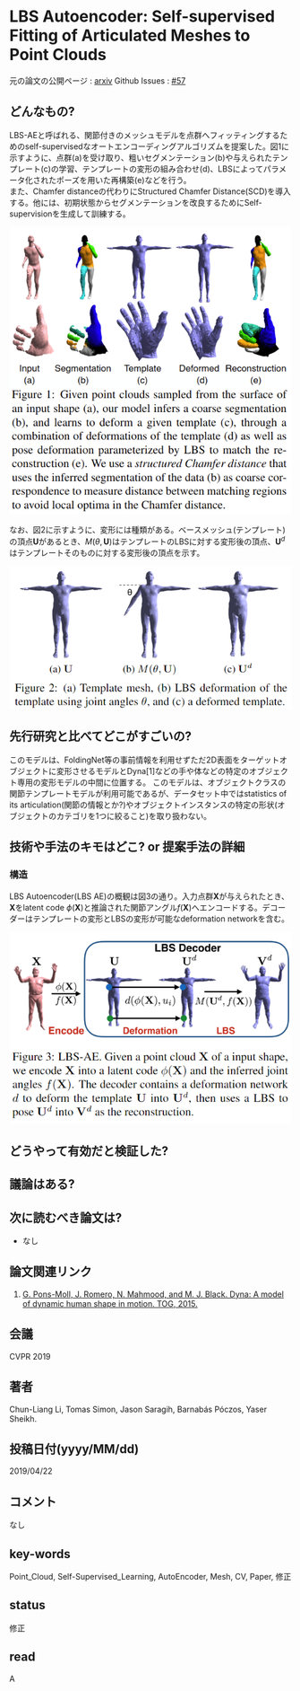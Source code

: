 # LBS Autoencoder: Self-supervised Fitting of Articulated Meshes to Point Clouds

元の論文の公開ページ : [arxiv](https://arxiv.org/abs/1904.10037)
Github Issues : [#57](https://github.com/Obarads/obarads.github.io/issues/57)

## どんなもの?
LBS-AEと呼ばれる、関節付きのメッシュモデルを点群へフィッティングするためのself-supervisedなオートエンコーディングアルゴリズムを提案した。図1に示すように、点群(a)を受け取り、粗いセグメンテーション(b)や与えられたテンプレート(c)の学習、テンプレートの変形の組み合わせ(d)、LBSによってパラメータ化されたポーズを用いた再構築(e)などを行う。  
また、Chamfer distanceの代わりにStructured Chamfer Distance(SCD)を導入する。他には、初期状態からセグメンテーションを改良するためにSelf-supervisionを生成して訓練する。

![fig1](img/LASFoAMtPC/fig1.png)

なお、図2に示すように、変形には種類がある。ベースメッシュ(テンプレート)の頂点$\mathbf{U}$があるとき、$M(\theta, \mathbf{U})$はテンプレートのLBSに対する変形後の頂点、$\mathbf{U}^d$はテンプレートそのものに対する変形後の頂点を示す。

![fig2](img/LASFoAMtPC/fig2.png)

## 先行研究と比べてどこがすごいの?
このモデルは、FoldingNet等の事前情報を利用せずただ2D表面をターゲットオブジェクトに変形させるモデルとDyna[1]などの手や体などの特定のオブジェクト専用の変形モデルの中間に位置する。 このモデルは、オブジェクトクラスの関節テンプレートモデルが利用可能であるが、データセット中ではstatistics of its articulation(関節の情報とか?)やオブジェクトインスタンスの特定の形状(オブジェクトのカテゴリを1つに絞ること)を取り扱わない。

## 技術や手法のキモはどこ? or 提案手法の詳細
### 構造
LBS Autoencoder(LBS AE)の概観は図3の通り。入力点群$\mathbf{X}$が与えられたとき、$\mathbf{X}$をlatent code $\phi(\mathbf{X})$と推論された関節アングル$f(\mathbf{X})$へエンコードする。デコーダーはテンプレートの変形とLBSの変形が可能なdeformation networkを含む。

![fig3](img/LASFoAMtPC/fig3.png)

## どうやって有効だと検証した?

## 議論はある?

## 次に読むべき論文は?
- なし

## 論文関連リンク
1. [G. Pons-Moll, J. Romero, N. Mahmood, and M. J. Black. Dyna: A model of dynamic human shape in motion. TOG, 2015.](https://dl.acm.org/citation.cfm?id=2766993)

## 会議
CVPR 2019

## 著者
Chun-Liang Li, Tomas Simon, Jason Saragih, Barnabás Póczos, Yaser Sheikh.

## 投稿日付(yyyy/MM/dd)
2019/04/22

## コメント
なし

## key-words
Point_Cloud, Self-Supervised_Learning, AutoEncoder, Mesh, CV, Paper, 修正

## status
修正

## read
A